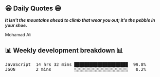 ## 😄 Daily Quotes 😄

_**It isn't the mountains ahead to climb that wear you out; it's the pebble in your shoe.**_

Mohamad Ali



## 📊 Weekly development breakdown 📊

<pre>JavaScript  14 hrs 32 mins ████████████████████▉  99.8%
JSON        2 mins         ░░░░░░░░░░░░░░░░░░░░░   0.2%</pre>